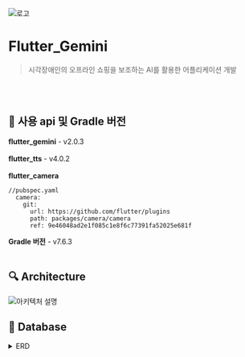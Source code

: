 ![로고](https://cdn-icons-png.flaticon.com/128/4337/4337830.png)
# Flutter_Gemini
> 시각장애인의 오프라인 쇼핑을 보조하는 AI를 활용한 어플리케이션 개발

<br/>
<br/>

## :bookmark_tabs: 사용 api 및 Gradle 버전

**flutter_gemini** - v2.0.3
<br/>
<br/>
**flutter_tts** - v4.0.2
<br/>
<br/>
**flutter_camera**
<br/>
~~~
//pubspec.yaml
  camera:
    git:
      url: https://github.com/flutter/plugins
      path: packages/camera/camera
      ref: 9e46048ad2e1f085c1e8f6c77391fa52025e681f
~~~

**Gradle 버전** - v7.6.3
<br/>
<br/>

## :mag: Architecture

![아키텍처 설명](https://github.com/ricky0601/Flutter_Gemini/assets/119858304/730d8ecf-24e5-42da-8fa8-a0f56a888a32)

## :floppy_disk: Database

<details>
<summary>ERD</summary>

![ERD 설명](https://github.com/ricky0601/Flutter_Gemini/assets/119858304/2d41eb97-47aa-448b-a953-60326515763c)
</details>

